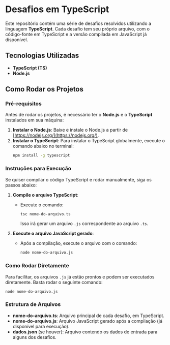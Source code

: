 # Desafios em TypeScript

Este repositório contém uma série de desafios resolvidos utilizando a linguagem **TypeScript**. Cada desafio tem seu próprio arquivo, com o código-fonte em TypeScript e a versão compilada em JavaScript já disponível.

## Tecnologias Utilizadas

- **TypeScript (TS)**
- **Node.js**

## Como Rodar os Projetos

### Pré-requisitos

Antes de rodar os projetos, é necessário ter o **Node.js** e o **TypeScript** instalados em sua máquina:

1. **Instalar o Node.js**: Baixe e instale o Node.js a partir de [https://nodejs.org/](https://nodejs.org/).
2. **Instalar o TypeScript**: Para instalar o TypeScript globalmente, execute o comando abaixo no terminal:
   ```bash
   npm install -g typescript
   ```

### Instruções para Execução

Se quiser compilar o código TypeScript e rodar manualmente, siga os passos abaixo:

1. **Compile o arquivo TypeScript**:
   - Execute o comando:
     ```bash
     tsc nome-do-arquivo.ts
     ```
     Isso irá gerar um arquivo `.js` correspondente ao arquivo `.ts`.

2. **Execute o arquivo JavaScript gerado**:
   - Após a compilação, execute o arquivo com o comando:
     ```bash
     node nome-do-arquivo.js
     ```

### Como Rodar Diretamente

Para facilitar, os arquivos `.js` já estão prontos e podem ser executados diretamente. Basta rodar o seguinte comando:

```bash
node nome-do-arquivo.js
```

### Estrutura de Arquivos

- **nome-do-arquivo.ts**: Arquivo principal de cada desafio, em TypeScript.
- **nome-do-arquivo.js**: Arquivo JavaScript gerado após a compilação (já disponível para execução).
- **dados.json** (se houver): Arquivo contendo os dados de entrada para alguns dos desafios.